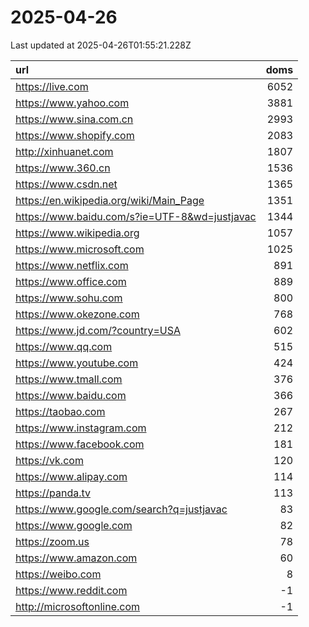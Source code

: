 # 2025-04-26

<!-- BEGIN -->
Last updated at 2025-04-26T01:55:21.228Z

url | doms
:- | -:
https://live.com | 6052
https://www.yahoo.com | 3881
https://www.sina.com.cn | 2993
https://www.shopify.com | 2083
http://xinhuanet.com | 1807
https://www.360.cn | 1536
https://www.csdn.net | 1365
https://en.wikipedia.org/wiki/Main_Page | 1351
https://www.baidu.com/s?ie=UTF-8&wd=justjavac | 1344
https://www.wikipedia.org | 1057
https://www.microsoft.com | 1025
https://www.netflix.com | 891
https://www.office.com | 889
https://www.sohu.com | 800
https://www.okezone.com | 768
https://www.jd.com/?country=USA | 602
https://www.qq.com | 515
https://www.youtube.com | 424
https://www.tmall.com | 376
https://www.baidu.com | 366
https://taobao.com | 267
https://www.instagram.com | 212
https://www.facebook.com | 181
https://vk.com | 120
https://www.alipay.com | 114
https://panda.tv | 113
https://www.google.com/search?q=justjavac | 83
https://www.google.com | 82
https://zoom.us | 78
https://www.amazon.com | 60
https://weibo.com | 8
https://www.reddit.com | -1
http://microsoftonline.com | -1
<!-- END -->

